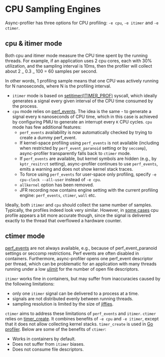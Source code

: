 # CPU Sampling Engines

Async-profiler has three options for CPU profiling: `-e cpu`, `-e itimer` and `-e ctimer`.

## cpu & itimer mode

Both cpu and itimer mode measure the CPU time spent by the running threads. For example,
if an application uses 2 cpu cores, each with 30% utilization, and the sampling interval is
10ms, then the profiler will collect about 2 _ 0.3 _ 100 = 60 samples per second.

In other words, 1 profiling sample means that one CPU was actively running for N nanoseconds,
where N is the profiling interval.

- `itimer` mode is based on [setitimer(ITIMER_PROF)](https://man7.org/linux/man-pages/man2/setitimer.2.html)
  syscall, which ideally generates a signal every given interval of the CPU time consumed by the process.
- `cpu` mode relies on [perf_events](https://man7.org/linux/man-pages/man2/perf_event_open.2.html).
  The idea is the same - to generate a signal every `N` nanoseconds of CPU time, which in this case
  is achieved by configuring PMU to generate an interrupt every `K` CPU cycles. `cpu` mode has few additional features:
  - `perf_events` availability is now automatically checked by trying to create a dummy perf_event.
  - If kernel-space profiling using `perf_events` is not available (including when restricted by `perf_event_paranoid`
    setting or by `seccomp`), async-profiler transparently falls back to `ctimer` mode.
  - If `perf_events` are available, but kernel symbols are hidden (e.g., by `kptr_resitrct` setting), async-profiler
    continues to use `perf_events`, emits a warning and does not show kernel stack traces.
  - To force using `perf_events` for user-space only profiling, specify `-e cpu-clock --all-user` instead of `-e cpu`.
  - `allkernel` option has been removed.
  - JFR recording now contains engine setting with the current profiling engine: `perf_events`, `ctimer`, `wall` etc.

Ideally, both `itimer` and `cpu` should collect the same number of samples. Typically, the
profiles indeed look very similar. However, in [some cases](https://github.com/golang/go/issues/14434)
cpu profile appears a bit more accurate though, since the signal is delivered exactly to the thread
that overflowed a hardware counter.

## ctimer mode

[perf_events](https://man7.org/linux/man-pages/man2/perf_event_open.2.html) are not always available,
e.g., because of perf_event_paranoid settings or seccomp restrictions. Perf events are often disabled
in containers. Furthermore, async-profiler opens one perf_event descriptor per thread, which can be
problematic for an application with many threads running under a low
[ulimit](https://ss64.com/bash/ulimit.html) for the number of open file descriptors.

`itimer` works fine in containers, but may suffer from inaccuracies caused by the following limitations:

- only one `itimer` signal can be delivered to a process at a time.
- signals are not distributed evenly between running threads.
- sampling resolution is limited by the size of [jiffies](https://man7.org/linux/man-pages/man7/time.7.html).

`ctimer` aims to address these limitations of `perf_events` and `itimer`. `ctimer` relies on
[timer_create](https://man7.org/linux/man-pages/man2/timer_create.2.html). It combines benefits of
`-e cpu` and `-e itimer`, except that it does not allow collecting kernel stacks. `timer_create` is used
in [Go profiler](https://felixge.de/2022/02/11/profiling-improvements-in-go-1.18/). Below are some of
the benefits of `ctimer`:

- Works in containers by default.
- Does not suffer from `itimer` biases.
- Does not consume file descriptors.
